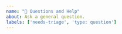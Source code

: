```yaml
---
name: "🤔 Questions and Help"
about: Ask a general question.
labels: ['needs-triage', 'type: question']
---
```


<!--
  To improve likelyhood of your questions being answered, try keeping your
  question clear and concise.
-->
